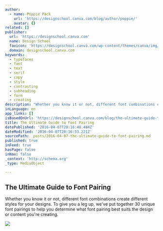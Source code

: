 ```yaml
---
author:
  - name: Poppie Pack
    url: 'https://designschool.canva.com/blog/author/poppie/'
    avatar: {}
related: []
publisher:
  url: 'https://designschool.canva.com'
  name: Design School
  favicon: 'https://designschool.canva.com/wp-content/themes/canva/img/icons/favicon.ico'
  domain: designschool.canva.com
keywords:
  - typefaces
  - font
  - text
  - serif
  - copy
  - style
  - contrasting
  - subheading
  - form
  - creating
description: "Whether you know it or not, different font combinations create different styles for your designs. To give you a leg up, we've put together 30 unique font pairings to help you determine what font pairing best suits the design or content you're creating."
inLanguage: en
app_links: []
isBasedOnUrl: 'https://designschool.canva.com/blog/the-ultimate-guide-to-font-pairing/'
title: The Ultimate Guide to Font Pairing
datePublished: '2016-04-07T20:16:48.484Z'
dateModified: '2016-04-07T20:16:33.221Z'
sourcePath: _posts/2016-04-07-the-ultimate-guide-to-font-pairing.md
published: true
inFeed: true
hasPage: false
inNav: false
_context: 'http://schema.org'
_type: MediaObject

---
```

<article style=""><h1>The Ultimate Guide to Font Pairing</h1><p>Whether you know it or not, different font combinations create different styles for your designs. To give you a leg up, we've put together 30 unique font pairings to help you determine what font pairing best suits the design or content you're creating.</p><img src="https://designschool.canva.com/wp-content/uploads/sites/2/2015/12/image082.png" /></article>